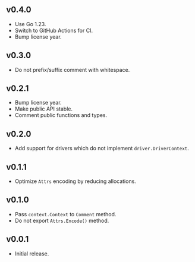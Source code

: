 ## v0.4.0

- Use Go 1.23.
- Switch to GitHub Actions for CI.
- Bump license year.

## v0.3.0

- Do not prefix/suffix comment with whitespace.

## v0.2.1

- Bump license year.
- Make public API stable.
- Comment public functions and types.

## v0.2.0

- Add support for drivers which do not implement `driver.DriverContext`.

## v0.1.1

- Optimize `Attrs` encoding by reducing allocations.

## v0.1.0

- Pass `context.Context` to `Comment` method.
- Do not export `Attrs.Encode()` method.

## v0.0.1

- Initial release.
